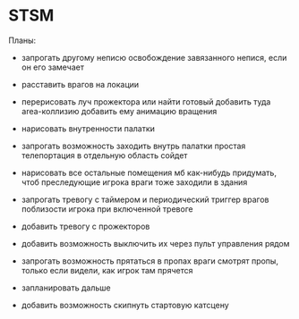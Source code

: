 # STSM

Планы:

- запрогать другому неписю освобождение завязанного непися, если он его замечает
	
- расставить врагов на локации

- перерисовать луч прожектора или найти готовый
	добавить туда area-коллизию
	добавить ему анимацию вращения

- нарисовать внутренности палатки
- запрогать возможность заходить внутрь палатки
	простая телепортация в отдельную область сойдет
- нарисовать все остальные помещения
	мб как-нибудь придумать, чтоб преследующие игрока враги тоже заходили в здания

- запрогать тревогу с таймером и периодический триггер врагов поблизости игрока при включенной тревоге

- добавить тревогу с прожекторов
- добавить возможность выключить их через пульт управления рядом

- запрогать возможность прятаться в пропах
	враги смотрят пропы, только если видели, как игрок там прячется

- запланировать дальше

- добавить возможность скипнуть стартовую катсцену